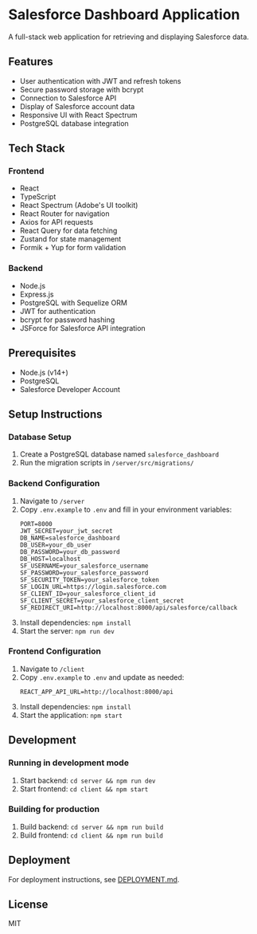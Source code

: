 # Salesforce Dashboard Application

A full-stack web application for retrieving and displaying Salesforce data.

## Features

- User authentication with JWT and refresh tokens
- Secure password storage with bcrypt
- Connection to Salesforce API
- Display of Salesforce account data
- Responsive UI with React Spectrum
- PostgreSQL database integration

## Tech Stack

### Frontend
- React 
- TypeScript
- React Spectrum (Adobe's UI toolkit)
- React Router for navigation
- Axios for API requests
- React Query for data fetching
- Zustand for state management
- Formik + Yup for form validation

### Backend
- Node.js 
- Express.js
- PostgreSQL with Sequelize ORM
- JWT for authentication
- bcrypt for password hashing
- JSForce for Salesforce API integration

## Prerequisites

- Node.js (v14+)
- PostgreSQL
- Salesforce Developer Account

## Setup Instructions

### Database Setup
1. Create a PostgreSQL database named `salesforce_dashboard`
2. Run the migration scripts in `/server/src/migrations/`

### Backend Configuration
1. Navigate to `/server`
2. Copy `.env.example` to `.env` and fill in your environment variables:
   ```
   PORT=8000
   JWT_SECRET=your_jwt_secret
   DB_NAME=salesforce_dashboard
   DB_USER=your_db_user
   DB_PASSWORD=your_db_password
   DB_HOST=localhost
   SF_USERNAME=your_salesforce_username
   SF_PASSWORD=your_salesforce_password
   SF_SECURITY_TOKEN=your_salesforce_token
   SF_LOGIN_URL=https://login.salesforce.com
   SF_CLIENT_ID=your_salesforce_client_id
   SF_CLIENT_SECRET=your_salesforce_client_secret
   SF_REDIRECT_URI=http://localhost:8000/api/salesforce/callback
   ```
3. Install dependencies: `npm install`
4. Start the server: `npm run dev`

### Frontend Configuration
1. Navigate to `/client`
2. Copy `.env.example` to `.env` and update as needed:
   ```
   REACT_APP_API_URL=http://localhost:8000/api
   ```
3. Install dependencies: `npm install`
4. Start the application: `npm start`

## Development

### Running in development mode
1. Start backend: `cd server && npm run dev`
2. Start frontend: `cd client && npm start`

### Building for production
1. Build backend: `cd server && npm run build`
2. Build frontend: `cd client && npm run build`

## Deployment

For deployment instructions, see [DEPLOYMENT.md](DEPLOYMENT.md).

## License

MIT 